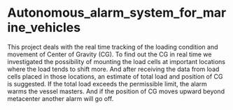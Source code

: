 # Autonomous_alarm_system_for_marine_vehicles
 This project deals with the real time tracking of the loading condition and movement of Center of Gravity (CG). To find out the CG in real time we investigated the possibility of mounting the load cells at important locations where the load tends to shift more. And after receiving the data from load cells placed in those locations, an estimate of total load and position of CG is suggested. If the total load exceeds the permissible limit, the alarm warms the vessel masters. And if the position of CG moves upward beyond metacenter another alarm will go off.
